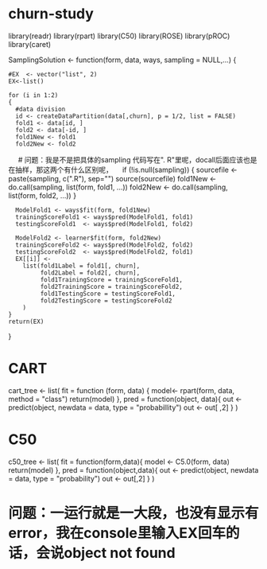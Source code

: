 # churn-study
library(readr)
library(rpart)
library(C50)
library(ROSE)
library(pROC)
library(caret)

SamplingSolution <- 
  function(form, data, ways, sampling = NULL,...)
  {
    
    #EX  <- vector("list", 2)
    EX<-list()
    
    for (i in 1:2)
    {
      #data division
      id <- createDataPartition(data[,churn], p = 1/2, list = FALSE)
      fold1 <- data[id, ]
      fold2 <- data[-id, ]
      fold1New <- fold1
      fold2New <- fold2
      
      # 问题：我是不是把具体的sampling 代码写在". R"里呢，docall后面应该也是在抽样，那这两个有什么区别呢，
      if (!is.null(sampling))
      {
        sourcefile <- paste(sampling, c(".R"), sep="")
        source(sourcefile)
        fold1New <- do.call(sampling, list(form, fold1, ...))
        fold2New <- do.call(sampling, list(form, fold2, ...))
      }  
      
      ModelFold1 <- ways$fit(form, fold1New)
      trainingScoreFold1 <- ways$pred(ModelFold1, fold1)
      testingScoreFold1  <- ways$pred(ModelFold1, fold2)
      
      ModelFold2 <- learner$fit(form, fold2New)
      trainingScoreFold2 <- ways$pred(ModelFold2, fold2)
      testingScoreFold2  <- ways$pred(ModelFold2, fold1)
      EX[[i]] <- 
        list(fold1Label = fold1[, churn],
             fold2Label = fold2[, churn],
             fold1TrainingScore = trainingScoreFold1,
             fold2TrainingScore = trainingScoreFold2,
             fold1TestingScore = testingScoreFold1,
             fold2TestingScore = testingScoreFold2      
        )
    }
    return(EX)
  }

# CART

cart_tree <- list(
  fit = function (form, data) { 
    model<- rpart(form, data, method = "class")
    return(model)
  },
  pred = function(object, data){
    out <- predict(object, newdata = data, type = "probabillity")
    out <- out[ ,2]
  }
)

# C50
c50_tree <- list(
  fit = function(form,data){
    model <- C5.0(form, data)
    return(model)
  },
  pred = function(object,data){
    out <- predict(object, newdata = data, type = "probability")
    out <- out[,2]
  }
)
# 问题：一运行就是一大段，也没有显示有error，我在console里输入EX回车的话，会说object not found
